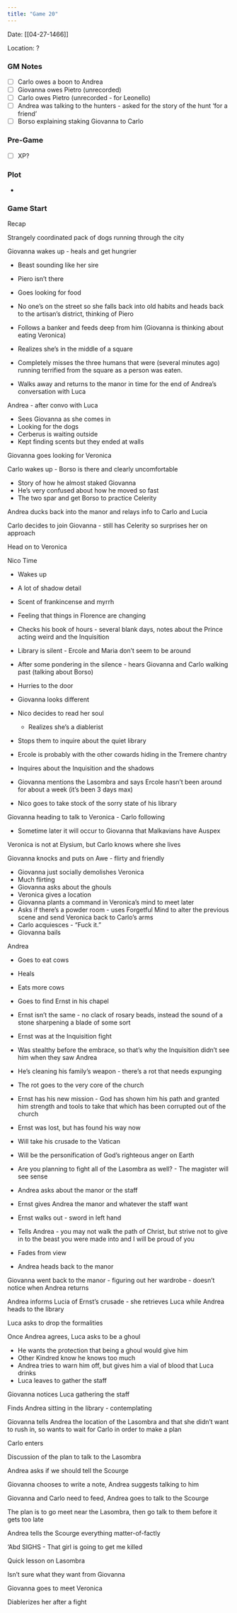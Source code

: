 ```yaml
---
title: "Game 20"
---
```


Date: [[04-27-1466]]

Location: ?

### GM Notes

- [ ] Carlo owes a boon to Andrea  
- [ ] Giovanna owes Pietro (unrecorded)
- [ ] Carlo owes Pietro (unrecorded - for Leonello)
- [ ] Andrea was talking to the hunters - asked for the story of the hunt ‘for a friend’
- [ ] Borso explaining staking Giovanna to Carlo
  
### Pre-Game
- [ ] XP?

### Plot
-   
  

### Game Start

Recap

Strangely coordinated pack of dogs running through the city

Giovanna wakes up - heals and get hungrier
- Beast sounding like her sire
- Piero isn’t there
- Goes looking for food
- No one’s on the street so she falls back into old habits and heads back to the artisan’s district, thinking of Piero
- Follows a banker and feeds deep from him (Giovanna is thinking about eating Veronica)

- Realizes she’s in the middle of a square
- Completely misses the three humans that were (several minutes ago) running terrified from the square as a person was eaten.

- Walks away and returns to the manor in time for the end of Andrea’s conversation with Luca
  

Andrea - after convo with Luca
- Sees Giovanna as she comes in
- Looking for the dogs
- Cerberus is waiting outside
- Kept finding scents but they ended at walls


Giovanna goes looking for Veronica

Carlo wakes up - Borso is there and clearly uncomfortable

- Story of how he almost staked Giovanna
- He’s very confused about how he moved so fast
- The two spar and get Borso to practice Celerity
  

Andrea ducks back into the manor and relays info to Carlo and Lucia

Carlo decides to join Giovanna - still has Celerity so surprises her on approach

Head on to Veronica


Nico Time

- Wakes up
- A lot of shadow detail
- Scent of frankincense and myrrh
- Feeling that things in Florence are changing
- Checks his book of hours - several blank days, notes about the Prince acting weird and the Inquisition
- Library is silent - Ercole and Maria don’t seem to be around
- After some pondering in the silence - hears Giovanna and Carlo walking past (talking about Borso)
- Hurries to the door
- Giovanna looks different
- Nico decides to read her soul
	- Realizes she’s a diablerist
  
- Stops them to inquire about the quiet library
- Ercole is probably with the other cowards hiding in the Tremere chantry
- Inquires about the Inquisition and the shadows
- Giovanna mentions the Lasombra and says Ercole hasn’t been around for about a week (it’s been 3 days max)
- Nico goes to take stock of the sorry state of his library

Giovanna heading to talk to Veronica - Carlo following
- Sometime later it will occur to Giovanna that Malkavians have Auspex

Veronica is not at Elysium, but Carlo knows where she lives

Giovanna knocks and puts on Awe - flirty and friendly
- Giovanna just socially demolishes Veronica
- Much flirting
- Giovanna asks about the ghouls
- Veronica gives a location
- Giovanna plants a command in Veronica’s mind to meet later
- Asks if there’s a powder room - uses Forgetful Mind to alter the previous scene and send Veronica back to Carlo’s arms
- Carlo acquiesces - “Fuck it.”
- Giovanna bails
  
Andrea

- Goes to eat cows
- Heals
- Eats more cows
- Goes to find Ernst in his chapel
- Ernst isn’t the same - no clack of rosary beads, instead the sound of a stone sharpening a blade of some sort
- Ernst was at the Inquisition fight
- Was stealthy before the embrace, so that’s why the Inquisition didn’t see him when they saw Andrea
  

- He’s cleaning his family’s weapon - there’s a rot that needs expunging
- The rot goes to the very core of the church
- Ernst has his new mission - God has shown him his path and granted him strength and tools to take that which has been corrupted out of the church
- Ernst was lost, but has found his way now
- Will take his crusade to the Vatican
- Will be the personification of God’s righteous anger on Earth
- Are you planning to fight all of the Lasombra as well? - The magister will see sense
- Andrea asks about the manor or the staff
- Ernst gives Andrea the manor and whatever the staff want
- Ernst walks out - sword in left hand
- Tells Andrea - you may not walk the path of Christ, but strive not to give in to the beast you were made into and I will be proud of you
- Fades from view
- Andrea heads back to the manor

Giovanna went back to the manor - figuring out her wardrobe - doesn’t notice when Andrea returns

Andrea informs Lucia of Ernst’s crusade - she retrieves Luca while Andrea heads to the library

Luca asks to drop the formalities

Once Andrea agrees, Luca asks to be a ghoul
- He wants the protection that being a ghoul would give him
- Other Kindred know he knows too much
- Andrea tries to warn him off, but gives him a vial of blood that Luca drinks
- Luca leaves to gather the staff
  
Giovanna notices Luca gathering the staff

Finds Andrea sitting in the library - contemplating

Giovanna tells Andrea the location of the Lasombra and that she didn’t want to rush in, so wants to wait for Carlo in order to make a plan

Carlo enters

Discussion of the plan to talk to the Lasombra

Andrea asks if we should tell the Scourge

Giovanna chooses to write a note, Andrea suggests talking to him

Giovanna and Carlo need to feed, Andrea goes to talk to the Scourge

The plan is to go meet near the Lasombra, then go talk to them before it gets too late

Andrea tells the Scourge everything matter-of-factly

‘Abd SIGHS - That girl is going to get me killed

Quick lesson on Lasombra

Isn’t sure what they want from Giovanna


Giovanna goes to meet Veronica

Diablerizes her after a fight
